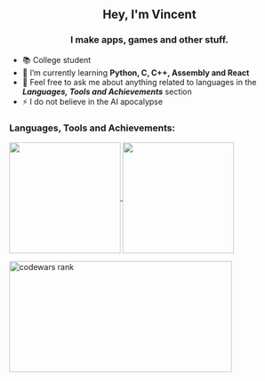 <h2 align="center">Hey, I'm Vincent</h2>
<h3 align="center">I make apps, games and other stuff.</h3>  

- 📚 College student
- 🌱 I’m currently learning **Python, C, C++, Assembly and React**
- 💬 Feel free to ask me about anything related to languages in the ***Languages, Tools and Achievements*** section
- ⚡ I do not believe in the AI apocalypse

<h3 align="left">Languages, Tools and Achievements:</h3>

<a href="https://github.com/vincent-bell">
  <img height=200 align="center" src="https://github-readme-stats.vercel.app/api/top-langs/?username=vincent-bell&show_icons=true&theme=tokyonight" />
</a>
<a href="https://github.com/vincent-bell">
  <img height=200 align="center" src="https://github-readme-stats.vercel.app/api?username=vincent-bell&show_icons=true&theme=tokyonight" />
</a>

<p align="left"> <a href="https://www.codewars.com/users/vincent-bell" target="_blank" rel="noreferrer"/> <img src="https://www.codewars.com/users/vincent-bell/badges/large?logo=false" alt="codewars rank" width="400" height="200"/> </p>
